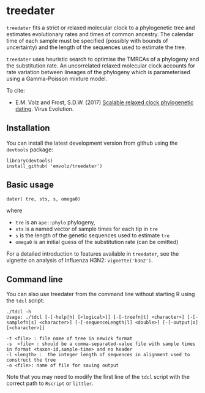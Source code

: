 # treedater
`treedater` fits a strict or relaxed molecular clock to a phylogenetic tree and estimates evolutionary rates and times of common ancestry. The calendar time of each sample must be specified (possibly with bounds of uncertainty) and the length of the sequences used to estimate the tree. 

`treedater` uses heuristic search to optimise the TMRCAs of a phylogeny and the substitution rate. 
An uncorrelated relaxed molecular clock accounts for rate variation between lineages of the phylogeny which is parameterised using a Gamma-Poisson mixture model.

To cite:
* E.M. Volz and Frost, S.D.W. (2017) [Scalable relaxed clock phylogenetic dating](https://doi.org/10.1093/ve/vex025). Virus Evolution.

## Installation
You can install the latest development version from github using the `devtools` package:
```
library(devtools)
install_github( 'emvolz/treedater')
```

## Basic usage

```
dater( tre, sts, s, omega0)
```

where 
* `tre` is an `ape::phylo` phylogeny, 
* `sts` is a named vector of sample times for each tip in `tre`
* `s` is the length of the genetic sequences used to estimate `tre`
* `omega0` is an initial guess of the substitution rate (can be omitted)

For a detailed introduction to features available in `treedater`, see the vignette on analysis of Influenza H3N2: `vignette('h3n2')`. 

## Command line

You can also use treedater from the command line without starting R using the `tdcl` script: 
```
./tdcl -h
Usage: ./tdcl [-[-help|h] [<logical>]] [-[-treefn|t] <character>] [-[-samplefn|s] <character>] [-[-sequenceLength|l] <double>] [-[-output|o] [<character>]]

-t <file> : file name of tree in newick format  
-s  <file> : should be a comma-separated-value file with sample times in format <taxon-id,sample-time> and no header
-l <length> :  the integer length of sequences in alignment used to construct the tree 
-o <file>: name of file for saving output 
```
Note that you may need to modify the first line of the `tdcl` script with the correct path to `Rscript` or `littler`.



